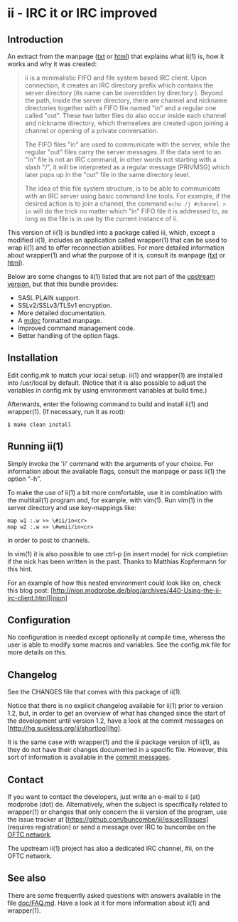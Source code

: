 ii - IRC it or IRC improved
===========================

Introduction
------------
An extract from the manpage ([txt][ii_man_txt] or [html][ii_man_html]) that
explains what ii(1) is, how it works and why it was created:

> ii is a minimalistic FIFO and file system based IRC client. Upon connection,
> it creates an IRC directory prefix which contains the server directory (its
> name can be overridden by directory ). Beyond the path, inside the server
> directory, there are channel and nickname directories together with a FIFO
> file named "in" and a regular one called "out".  These two latter files do
> also occur inside each channel and nickname directory, which themselves are
> created upon joining a channel or opening of a private conversation.
>
> The FIFO files "in" are used to communicate with the server, while the
> regular "out" files carry the server messages. If the data sent to an "in"
> file is not an IRC command, in other words not starting with a slash "/", it
> will be interpreted as a regular message (PRIVMSG) which later pops up in the
> "out" file in the same directory level.
>
> The idea of this file system structure, is to be able to communicate with an
> IRC server using basic command line tools. For example, if the desired action
> is to join a channel, the command `echo /j #channel > in` will do the trick no
> matter which "in" FIFO file it is addressed to, as long as the file is in use
> by the current instance of ii.

This version of ii(1) is bundled into a package called iii, which, except a
modified ii(1), includes an application called wrapper(1) that can be used to
wrap ii(1) and to offer reconnection abilities. For more detailed information
about wrapper(1) and what the purpose of it is, consult its manpage
([txt][wrapper_man_txt] or [html][wrapper_man_html]).

Below are some changes to ii(1) listed that are not part of the [upstream
version][ii], but that this bundle provides:

* SASL PLAIN support.
* SSLv2/SSLv3/TLSv1 encryption.
* More detailed documentation.
* A [mdoc][mdoc] formatted manpage.
* Improved command management code.
* Better handling of the option flags.

Installation
------------
Edit config.mk to match your local setup. ii(1) and wrapper(1) are installed
into /usr/local by default. (Notice that it is also possible to adjust the
variables in config.mk by using environment variables at build time.)

Afterwards, enter the following command to build and install ii(1) and
wrapper(1). (If necessary, run it as root):

	$ make clean install

Running ii(1)
-------------
Simply invoke the 'ii' command with the arguments of your choice. For
information about the available flags, consult the manpage or pass ii(1) the
option "-h".

To make the use of ii(1) a bit more comfortable, use it in combination with the
multitail(1) program and, for example, with vim(1). Run vim(1) in the server
directory and use key-mappings like:

	map w1 :.w >> \#ii/in<cr>
	map w2 :.w >> \#wmii/in<cr>

in order to post to channels.

In vim(1) it is also possible to use ctrl-p (in insert mode) for nick
completion if the nick has been written in the past. Thanks to Matthias
Kopfermann for this hint.

For an example of how this nested environment could look like on, check this
blog post:
[http://nion.modprobe.de/blog/archives/440-Using-the-ii-irc-client.html][nion]

Configuration
-------------
No configuration is needed except optionally at compile time, whereas the user
is able to modify some macros and variables. See the config.mk file for more
details on this.

Changelog
---------
See the CHANGES file that comes with this package of ii(1).

Notice that there is no explicit changelog available for ii(1) prior to version
1.2, but, in order to get an overview of what has changed since the start of
the development until version 1.2, have a look at the commit messages on
[http://hg.suckless.org/ii/shortlog][hg].

It is the same case with wrapper(1) and the iii package version of ii(1), as
they do not have their changes documented in a specific file. However, this
sort of information is available in the [commit messages][gh_commits].

Contact
-------
If you want to contact the developers, just write an e-mail to ii (at) modprobe
(dot) de. Alternatively, when the subject is specifically related to wrapper(1)
or changes that only concern the iii version of the program, use the
issue tracker at [https://github.com/buncombe/iii/issues][issues] (requires
registration) or send a message over IRC to buncombe on the [OFTC
network][oftc].

The upstream ii(1) project has also a dedicated IRC channel, #ii, on the OFTC
network.

See also
--------
There are some frequently asked questions with answers available in the file
[doc/FAQ.md][faq]. Have a look at it for more information about ii(1) and
wrapper(1).

[nion]: http://nion.modprobe.de/blog/archives/440-Using-the-ii-irc-client.html
[hg]: http://hg.suckless.org/ii/shortlog
[ii_man_txt]: http://buncombe.github.com/iii/ii.1.txt
[ii_man_html]: http://buncombe.github.com/iii/ii.1.html
[wrapper_man_txt]: http://buncombe.github.com/iii/wrapper.1.txt
[wrapper_man_html]: http://buncombe.github.com/iii/wrapper.1.html
[issues]: https://github.com/buncombe/iii/issues
[ii]: http://tools.suckless.org/ii/
[mdoc]: https://secure.wikimedia.org/wikipedia/en/wiki/Mandoc
[oftc]: http://www.oftc.net/oftc/
[gh_commits]: https://github.com/buncombe/iii/commits/
[faq]: https://github.com/buncombe/iii/blob/master/doc/FAQ.md
